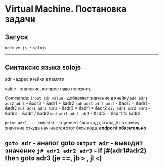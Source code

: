 # Virtual Machine. Постановка задачи

## Запуск
```
node vm.js *.solojs
```
---
## Синтаксис языка solojs
adr - адрес ячейки в памяти

value - значение, которое надо положить

Commands:
``` input adr value ``` - добавляет значение в ячейку
``` add adr1 adr2 adr3 ``` - &adr3 = &adr1 + &adr2
``` sub adr1 adr2 adr3 ``` - &adr3 = &adr1 - &adr2
``` mul adr1 adr2 adr3 ``` - &adr3 = &adr1 * &adr2
``` div adr1 adr2 adr3 ``` - &adr3 = &adr1 / &adr2
``` mod adr1 adr2 adr3 ``` - &adr3 = &adr1 % &adr2

``` point adr1 ... endpoint ``` - отделяет блок кода, и кладёт в ячейку значение откуда начинается этот блок кода. **endpoint обязательно**


``` goto adr ``` - аналог goto
``` output adr ``` - выводит значение
``` j# adr1 adr2 adr3 ``` - if j#(adr1#adr2) then goto adr3 (je ==, jb > , jl <)
---